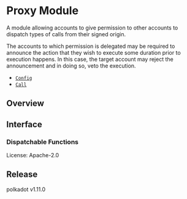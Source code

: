# Proxy Module
A module allowing accounts to give permission to other accounts to dispatch types of calls from
their signed origin.

The accounts to which permission is delegated may be required to announce the action that they
wish to execute some duration prior to execution happens. In this case, the target account may
reject the announcement and in doing so, veto the execution.

- [`Config`](https://docs.rs/pallet-proxy/latest/pallet_proxy/pallet/trait.Config.html)
- [`Call`](https://docs.rs/pallet-proxy/latest/pallet_proxy/pallet/enum.Call.html)

## Overview

## Interface

### Dispatchable Functions

[`Call`]: ./enum.Call.html
[`Config`]: ./trait.Config.html

License: Apache-2.0


## Release

polkadot v1.11.0
